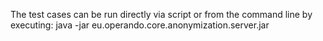 The test cases can be run directly via script or from the command line by executing:
java -jar eu.operando.core.anonymization.server.jar

